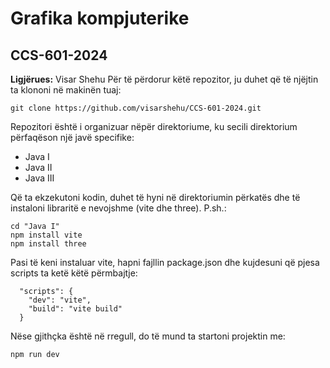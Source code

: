 <h1>Grafika kompjuterike</h1>
<h2>CCS-601-2024</h1>

<b>Ligjërues:</b> Visar Shehu
Për të përdorur këtë repozitor, ju duhet që të njëjtin ta klononi në makinën tuaj:

```
git clone https://github.com/visarshehu/CCS-601-2024.git
```

Repozitori është i organizuar nëpër direktoriume, ku secili direktorium përfaqëson një javë specifike:

- Java I
- Java II
- Java III

Që ta ekzekutoni kodin, duhet të hyni në direktoriumin përkatës dhe të instaloni libraritë e nevojshme (vite dhe three). P.sh.:

```
cd "Java I"
npm install vite
npm install three
```

Pasi të keni instaluar vite, hapni fajllin package.json dhe kujdesuni që pjesa scripts ta ketë këtë përmbajtje:

```
  "scripts": {
    "dev": "vite",
    "build": "vite build"
  }
```

Nëse gjithçka është në rregull, do të mund ta startoni projektin me:

```
npm run dev
```